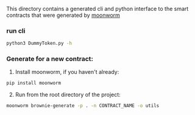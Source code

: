 This directory contains a generated cli and python interface to the smart contracts that were generated by [moonworm](https://github.com/bugout-dev/moonworm)

### run cli

```bash
python3 DummyToken.py -h
```

### Generate for a new contract:

1. Install moonworm, if you haven't already:

```bash
pip install moonworm
```

2. Run from the root directory of the project:

```bash
moonworm brownie-generate -p . -n CONTRACT_NAME -o utils
```
